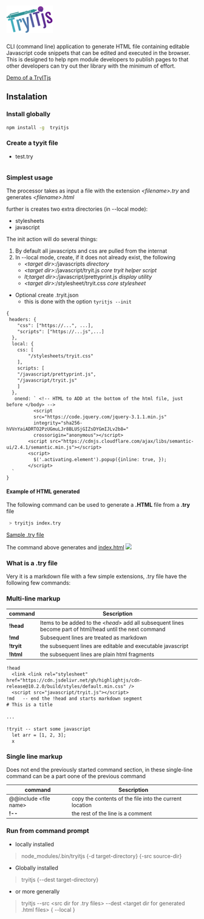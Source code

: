 # ![](tryit-small.png)

CLI (command line) application to generate HTML file containing editable Javascript code snippets that can be edited and executed in the browser. This is designed to help npm module developers to publish pages to that other developers can try out ther library with the minimum of effort.

<a href="https://unpkg.com/tryitjs@0.2.4/index.html">Demo of a TryITjs</a><br />

## Instalation

### Install globally 
```sh
npm install -g  tryitjs
```
### Create a tyyit file

* test.try
```
```

### Simplest usage

The processor takes as input a file with the extension _&lt;filename&gt;.try_ and generates _&lt;filename&gt;.html_ 

further is creates two extra directories (in --local mode):

* stylesheets
* javascript


The init action will do several things:
1. By default all javascripts and css are pulled from the internat
1. In --local mode, create, if it does not already exist, the following
   * _&lt;target dir&gt;_:/javascripts   _directory_
   * _&lt;target dir&gt;_:/javascript/tryit.js _core tryit helper script_
   * _lt;target dir&gt;_:/javascript/prettyprint.js _display utility_
   * _&lt;target dir&gt;_:/stylesheet/tryit.css _core stylesheet_
   



* Optional create .tryit.json 
	* this is done with the option `tyritjs --init`
```
{
 headers: {
    "css": ["https://...", ...],
    "scripts": ["https://...js",...] 
  },
  local: {
    css: [
        "/stylesheets/tryit.css"
    ],
    scripts: [
    "/javascript/prettyprint.js", 
    "/javascript/tryit.js"
    ]
  },
   onend: ` <!-- HTML to ADD at the bottom of the html file, just before </body> -->
          <script
          src="https://code.jquery.com/jquery-3.1.1.min.js"
          integrity="sha256-hVVnYaiADRTO2PzUGmuLJr8BLUSjGIZsDYGmIJLv2b8="
          crossorigin="anonymous"></script>
        <script src="https://cdnjs.cloudflare.com/ajax/libs/semantic-ui/2.4.1/semantic.min.js"></script>
        <script>
          $('.activating.element').popup({inline: true, });
        </script>
  `
}
``` 

#### Example of HTML generated

The following command can be used to generate a __.HTML__ file from a __.try__ file 
```bash
 > tryitjs index.try
```
<a href="https://github.com/nurulc/tryitjs/blob/master/try_src/index.try">Sample .try file</a>

The command above generates and <a href="index.html">index.html</a>
![](ttryitjs-demo.PNG)

### What is a .try file

Very it is a markdown file with a few simple extensions, .try file have the following few commands:

### Multi-line markup
|  command 	|   Sescription	|
|---	|---	|
|**!head**  	|   Items to be added to the _&lt;head&gt;_ add all subsequent lines become part of html/head	until the next command|
|**!md**  	|   Subsequent lines are treated as markdown	|
|**!tryit** |  the subsequent lines are editable and executable javascript	|
|**!html**  |  the subsequent lines are plain html fragments	|

```
!head
  <link <link rel="stylesheet" href="https://cdn.jsdelivr.net/gh/highlightjs/cdn-release@10.2.0/build/styles/default.min.css" />
  <script src="javascript/tryit.js"></script>
!md   -- end the !head and starts markdown segment
# This is a title

...

!tryit -- start some javascript  
  let arr = [1, 2, 3]; 
  x
```
### Single line markup

Does not end the previously started command section, in these single-line command can be a part oone of the previous command

|  command 	|   Sescription	|
|---	|---	|
| @@include &lt;file name&gt; | copy the contents of the file into the current location |
| **!--**  |  the rest of the line is a comment 	|

### Run from command prompt

* locally installed
> node_modules/.bin/tryitjs <input-file> {-d target-directory} {-src source-dir}

* Globally installed

> tryitjs <input-file> {--dest target-directory}
* or more generally 
	
> tryitjs --src <src dir for .try files> --dest <target dir for generated .html files> { --local }
	

